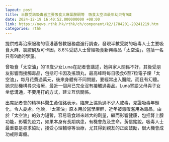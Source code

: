 ```yaml
---
layout: post
title: 半數受訪吸毒者主要吸食大麻氯胺酮等　吸食太空油最年幼只有9歲
date: 2024-12-19 16:40:52.000000000 +08:00
link: https://news.rthk.hk/rthk/ch/component/k2/1784201-20241219.htm
categories: rthk
---
```


提供戒毒治療服務的香港基督教服務處進行調查，發現半數受訪的吸毒人士主要吸食大麻、氯胺酮及可卡因，8.6%受訪人士曾經吸食新興毒品「太空油」，包括一名只有9歲的學童。

曾吸食「太空油」的19歲少女Luna在記者會講述，她與家人關係不好，其後受朋友影響而接觸毒品，包括可卡因及搖頭丸，最高峰時每日吸食6至7粒電子煙「太空油」，每月花費過萬元，後來身體有不同問題，要經常出入醫院，而且有幻聽。她求助機構尋求治療，最近一個月已完全沒有接觸過毒品。Luna寄語父母與子女坐低溝通，不要用打的方式，建立互信關係。

出席記者會的精神科醫生黃信銘表示，臨床上協助過不少人戒毒，見證吸毒年輕化，令人憂慮。他說，「太空油」原本用於醫學麻醉，近年被毒販濫用為毒品，由於「太空油」的效力短暫，容易吸食越來越大的劑量，繼而影響健康，包括腎上腺功能，影響免疫力，如果本身有長期病患，有機會危及生命。黃信銘說，吸毒人士最重要是尋求協助，接受心理輔導等治療，尤其得到親友的正面鼓勵，很大機會成功戒除毒癮。
